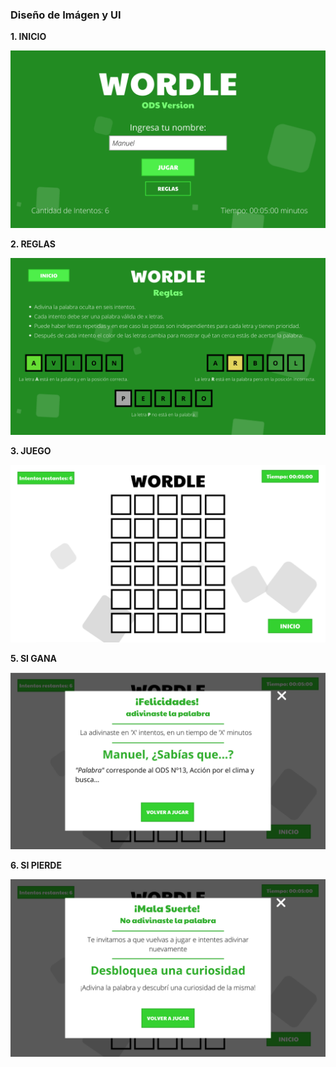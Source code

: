 ### Diseño de Imágen y UI

**1. INICIO**

![image](/img/1.png)

**2. REGLAS**

![image](/img/2.png)

**3. JUEGO**

![image](/img/3.png)

**5. SI GANA**

![image](/img/4.png)

**6. SI PIERDE**

![image](/img/5.png)
